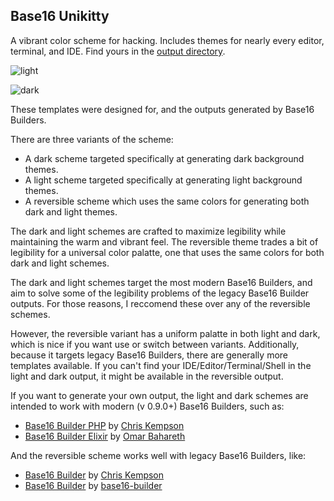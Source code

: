 ## Base16 Unikitty

A vibrant color scheme for hacking. Includes themes for nearly every editor, terminal, and IDE. Find yours in the [output directory](https://github.com/joshwlewis/base16-unikitty/tree/master/output).

![light](https://d.pr/S9Dxd+.png)

![dark](http://d.pr/i/s7kAP2+.png)

These templates were designed for, and the outputs generated by Base16 Builders.

There are three variants of the scheme:

- A dark scheme targeted specifically at generating dark background themes.
- A light scheme targeted specifically at generating light background themes.
- A reversible scheme which uses the same colors for generating both dark and
  light themes.

The dark and light schemes are crafted to maximize legibility while maintaining
the warm and vibrant feel. The reversible theme trades a bit of legibility for
a universal color palatte, one that uses the same colors for both dark and light
schemes.

The dark and light schemes target the most modern Base16 Builders, and aim to
solve some of the legibility problems of the legacy Base16 Builder outputs. For
those reasons, I reccomend these over any of the reversible schemes.

However, the reversible variant has a uniform palatte in both light and dark,
which is nice if you want use or switch between variants. Additionally, because
it targets legacy Base16 Builders, there are generally more templates available.
If you can't find your IDE/Editor/Terminal/Shell in the light and dark output,
it might be available in the reversible output.

If you want to generate your own output, the light and dark schemes are
intended to work with modern (v 0.9.0+) Base16 Builders, such as:

- [Base16 Builder PHP](https://github.com/chriskempson/base16-builder-php) by
[Chris Kempson](https://github.com/chriskempson)
- [Base16 Builder Elixir](https://github.com/obahareth/base16-builder-elixir) by
[Omar Bahareth](https://github.com/obahareth)

And the reversible scheme works well with legacy Base16 Builders, like:

- [Base16 Builder](https://github.com/chriskempson/base16-builder) by [Chris
  Kempson](https://github.com/chriskempson)
- [Base16 Builder](https://github.com/base16-builder/base16-builder) by
  [base16-builder](https://github.com/base16-builder)
